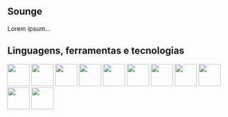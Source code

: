 ## Sounge

Lorem ipsum...

## Linguagens, ferramentas e tecnologias
<img src="https://cdn.jsdelivr.net/gh/devicons/devicon/icons/java/java-original.svg" width="50" height="50" /> <img src="https://cdn.jsdelivr.net/gh/devicons/devicon/icons/spring/spring-original.svg" width="50" height="50" /> <img src="https://cdn.jsdelivr.net/gh/devicons/devicon/icons/postgresql/postgresql-plain.svg" width="50" height="50" /> <img src="https://cdn.jsdelivr.net/gh/devicons/devicon/icons/react/react-original.svg" width="50" height="50" /> <img src="https://cdn.jsdelivr.net/gh/devicons/devicon/icons/git/git-original.svg" width="50" height="50" /> <img src="https://cdn.jsdelivr.net/gh/devicons/devicon/icons/azure/azure-original.svg" width="50" height="50" /> <img src="https://cdn.jsdelivr.net/gh/devicons/devicon/icons/firebase/firebase-plain.svg" width="50" height="50" /> <img src="https://cdn.jsdelivr.net/gh/devicons/devicon/icons/typescript/typescript-original.svg" width="50" height="50" /> <img
src="https://cdn.jsdelivr.net/gh/devicons/devicon/icons/swift/swift-original.svg" width="50" height="50" /> <img
src="https://cdn.jsdelivr.net/gh/devicons/devicon/icons/kotlin/kotlin-original.svg" width="50" height="50" /> <img 
src="https://cdn.jsdelivr.net/gh/devicons/devicon/icons/android/android-plain.svg" width="50" height="50" />




